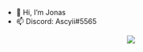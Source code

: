 - 👋 Hi, I’m Jonas
- 📫 Discord: Ascyii#5565

<p align="center">
  <a href="https://skillicons.dev">
    <img src="https://skillicons.dev/icons?i=git,kubernetes,docker,c,vim" />
  </a>
</p>
